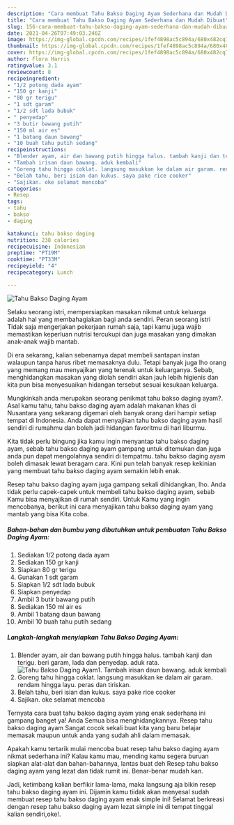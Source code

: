 ```yaml
---
description: "Cara membuat Tahu Bakso Daging Ayam Sederhana dan Mudah Dibuat"
title: "Cara membuat Tahu Bakso Daging Ayam Sederhana dan Mudah Dibuat"
slug: 156-cara-membuat-tahu-bakso-daging-ayam-sederhana-dan-mudah-dibuat
date: 2021-04-26T07:49:03.246Z
image: https://img-global.cpcdn.com/recipes/1fef4898ac5c894a/680x482cq70/tahu-bakso-daging-ayam-foto-resep-utama.jpg
thumbnail: https://img-global.cpcdn.com/recipes/1fef4898ac5c894a/680x482cq70/tahu-bakso-daging-ayam-foto-resep-utama.jpg
cover: https://img-global.cpcdn.com/recipes/1fef4898ac5c894a/680x482cq70/tahu-bakso-daging-ayam-foto-resep-utama.jpg
author: Flora Harris
ratingvalue: 3.1
reviewcount: 8
recipeingredient:
- "1/2 potong dada ayam"
- "150 gr kanji"
- "80 gr terigu"
- "1 sdt garam"
- "1/2 sdt lada bubuk"
- " penyedap"
- "3 butir bawang putih"
- "150 ml air es"
- "1 batang daun bawang"
- "10 buah tahu putih sedang"
recipeinstructions:
- "Blender ayam, air dan bawang putih hingga halus. tambah kanji dan terigu. beri garam, lada dan penyedap. aduk rata."
- "Tambah irisan daun bawang. aduk kembali"
- "Goreng tahu hingga coklat. langsung masukkan ke dalam air garam. rendam hingga layu. peras dan tiriskan."
- "Belah tahu, beri isian dan kukus. saya pake rice cooker"
- "Sajikan. oke selamat mencoba"
categories:
- Resep
tags:
- tahu
- bakso
- daging

katakunci: tahu bakso daging 
nutrition: 238 calories
recipecuisine: Indonesian
preptime: "PT19M"
cooktime: "PT33M"
recipeyield: "4"
recipecategory: Lunch

---
```



![Tahu Bakso Daging Ayam](https://img-global.cpcdn.com/recipes/1fef4898ac5c894a/680x482cq70/tahu-bakso-daging-ayam-foto-resep-utama.jpg)

Selaku seorang istri, mempersiapkan masakan nikmat untuk keluarga adalah hal yang membahagiakan bagi anda sendiri. Peran seorang istri Tidak saja mengerjakan pekerjaan rumah saja, tapi kamu juga wajib memastikan keperluan nutrisi tercukupi dan juga masakan yang dimakan anak-anak wajib mantab.

Di era  sekarang, kalian sebenarnya dapat membeli santapan instan walaupun tanpa harus ribet memasaknya dulu. Tetapi banyak juga lho orang yang memang mau menyajikan yang terenak untuk keluarganya. Sebab, menghidangkan masakan yang diolah sendiri akan jauh lebih higienis dan kita pun bisa menyesuaikan hidangan tersebut sesuai kesukaan keluarga. 



Mungkinkah anda merupakan seorang penikmat tahu bakso daging ayam?. Asal kamu tahu, tahu bakso daging ayam adalah makanan khas di Nusantara yang sekarang digemari oleh banyak orang dari hampir setiap tempat di Indonesia. Anda dapat menyajikan tahu bakso daging ayam hasil sendiri di rumahmu dan boleh jadi hidangan favoritmu di hari liburmu.

Kita tidak perlu bingung jika kamu ingin menyantap tahu bakso daging ayam, sebab tahu bakso daging ayam gampang untuk ditemukan dan juga anda pun dapat mengolahnya sendiri di tempatmu. tahu bakso daging ayam boleh dimasak lewat beragam cara. Kini pun telah banyak resep kekinian yang membuat tahu bakso daging ayam semakin lebih enak.

Resep tahu bakso daging ayam juga gampang sekali dihidangkan, lho. Anda tidak perlu capek-capek untuk membeli tahu bakso daging ayam, sebab Kamu bisa menyajikan di rumah sendiri. Untuk Kamu yang ingin mencobanya, berikut ini cara menyajikan tahu bakso daging ayam yang mantab yang bisa Kita coba.

<!--inarticleads1-->

##### Bahan-bahan dan bumbu yang dibutuhkan untuk pembuatan Tahu Bakso Daging Ayam:

1. Sediakan 1/2 potong dada ayam
1. Sediakan 150 gr kanji
1. Siapkan 80 gr terigu
1. Gunakan 1 sdt garam
1. Siapkan 1/2 sdt lada bubuk
1. Siapkan  penyedap
1. Ambil 3 butir bawang putih
1. Sediakan 150 ml air es
1. Ambil 1 batang daun bawang
1. Ambil 10 buah tahu putih sedang




<!--inarticleads2-->

##### Langkah-langkah menyiapkan Tahu Bakso Daging Ayam:

1. Blender ayam, air dan bawang putih hingga halus. tambah kanji dan terigu. beri garam, lada dan penyedap. aduk rata.
<img src="https://img-global.cpcdn.com/steps/6a99ee0a881b4e72/160x128cq70/tahu-bakso-daging-ayam-langkah-memasak-1-foto.jpg" alt="Tahu Bakso Daging Ayam">1. Tambah irisan daun bawang. aduk kembali
1. Goreng tahu hingga coklat. langsung masukkan ke dalam air garam. rendam hingga layu. peras dan tiriskan.
1. Belah tahu, beri isian dan kukus. saya pake rice cooker
1. Sajikan. oke selamat mencoba




Ternyata cara buat tahu bakso daging ayam yang enak sederhana ini gampang banget ya! Anda Semua bisa menghidangkannya. Resep tahu bakso daging ayam Sangat cocok sekali buat kita yang baru belajar memasak maupun untuk anda yang sudah ahli dalam memasak.

Apakah kamu tertarik mulai mencoba buat resep tahu bakso daging ayam nikmat sederhana ini? Kalau kamu mau, mending kamu segera buruan siapkan alat-alat dan bahan-bahannya, lantas buat deh Resep tahu bakso daging ayam yang lezat dan tidak rumit ini. Benar-benar mudah kan. 

Jadi, ketimbang kalian berfikir lama-lama, maka langsung aja bikin resep tahu bakso daging ayam ini. Dijamin kamu tiidak akan menyesal sudah membuat resep tahu bakso daging ayam enak simple ini! Selamat berkreasi dengan resep tahu bakso daging ayam lezat simple ini di tempat tinggal kalian sendiri,oke!.

